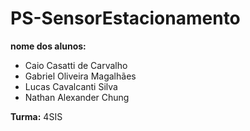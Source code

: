 # PS-SensorEstacionamento

**nome dos alunos:**
- Caio Casatti de Carvalho
- Gabriel Oliveira Magalhães
- Lucas Cavalcanti Silva
- Nathan Alexander Chung

**Turma:**
4SIS
